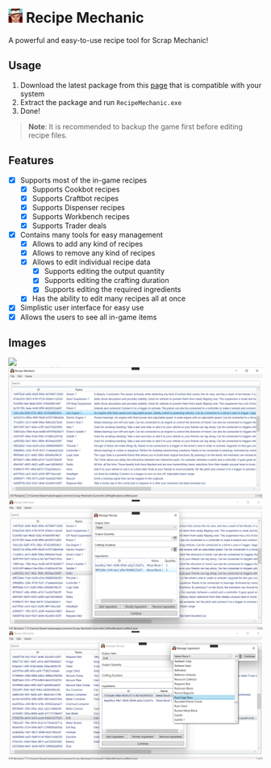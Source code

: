 # <img src=".github/icon.png" style="width: 1em"/> Recipe Mechanic

A powerful and easy-to-use recipe tool for Scrap Mechanic!

## Usage

1. Download the latest package from this [page](https://github.com/dentolos19/RecipeMechanic/releases) that is compatible with your system
2. Extract the package and run `RecipeMechanic.exe`
3. Done!

> **Note**: It is recommended to backup the game first before editing recipe files.

## Features

- [X] Supports most of the in-game recipes
  - [X] Supports Cookbot recipes
  - [X] Supports Craftbot recipes
  - [X] Supports Dispenser recipes
  - [X] Supports Workbench recipes
  - [X] Supports Trader deals
- [X] Contains many tools for easy management
  - [X] Allows to add any kind of recipes
  - [X] Allows to remove any kind of recipes
  - [X] Allows to edit individual recipe data
    - [X] Supports editing the output quantity
    - [X] Supports editing the crafting duration
    - [X] Supports editing the required ingredients
  - [X] Has the ability to edit many recipes all at once
- [X] Simplistic user interface for easy use
- [X] Allows the users to see all in-game items

## Images

![](.github/assets/0.gif)
![](.github/assets/1.png)
![](.github/assets/2.png)
![](.github/assets/3.png)